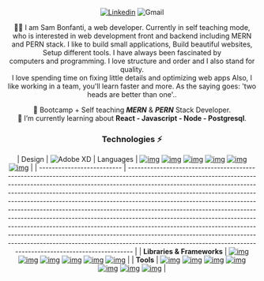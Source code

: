 <!-- ![Banner](https://user-images.githubusercontent.com/87603425/141933741-7c8d48f4-3099-4f2e-bc52-10b49f3f42a3.png) -->
<div align="center">

[![Linkedin](https://img.shields.io/static/v1?label=%20&message=samBonfanti&color=blue&style=social&logo=linkedin)](https://www.linkedin.com/in/sambonfanti/)
![Gmail](https://img.shields.io/badge/-sammybonfanti@gmail.com-c14438?style=social&logo=Gmail&link=mailto:sammybonfanti@gmail.com)

🙋‍♂️ I am Sam Bonfanti, a web developer. Currently in self teaching mode, who is interested in web development front and backend including MERN and PERN stack. I like to build small applications, Build beautiful websites, Setup different tools.
    I have always been fascinated by<br> computers and programming. I love structure and order and I also stand for quality. <br>I love spending time on fixing little details and optimizing web apps Also, I like working in a team, you'll learn faster and more. As the saying goes: 'two heads are better than one'..<br>

🌱 Bootcamp + Self teaching **_MERN_** & **_PERN_** Stack Developer.<br>
🔭 I’m currently learning about **React - Javascript - Node - Postgresql**.<br>

<!--   🤔 I’m looking for help with ...<br> -->
<!--   💬 Ask me about ...<br>
       📫 How to reach me: ...<br>
       😄 Pronouns: ...<br>
       ⚡ Fun fact: ...<br>
-->

### Technologies ⚡

| Design                     | ![Adobe XD](https://img.shields.io/badge/Adobe%20XD-470137?style=for-the-badge&logo=Adobe%20XD&logoColor=#FF61F6)
| Languages                  | [![img](https://img.shields.io/badge/-Go-FFFFFF?style=social&logo=html)](https://go.dev/) [![img](https://img.shields.io/badge/-Java-FFFFFF?style=social&logo=java)](https://www.java.com/en/) [![img](https://img.shields.io/badge/-Python-FFFFFF?style=social&logo=Python)](https://www.python.org/) [![img](https://img.shields.io/badge/-JavaScript-FFFFFF?style=social&logo=javascript)](https://www.javascript.com/) [![img](https://img.shields.io/badge/-TypeScript-FFFFFF?style=social&logo=typescript)](https://www.typescriptlang.org/) [![img](https://img.shields.io/badge/-MYSQL-FFFFFF?style=social&logo=mysql&color=blue)](https://www.mysql.com/)                                                                                                                                          |
| -------------------------- | ----------------------------------------------------------------------------------------------------------------------------------------------------------------------------------------------------------------------------------------------------------------------------------------------------------------------------------------------------------------------------------------------------------------------------------------------------------------------------------------------------------------------------------------------------------------------------------------------------------------------------------------------------------------------------------------------------------------------------------------------------------------------------------------------------------- |
| **Libraries & Frameworks** | [![img](https://img.shields.io/badge/-React-FFFFFF?style=social&logo=React&color=blueviolet)](https://reactjs.org/) [![img](https://img.shields.io/badge/-Bootstrap-FFFFFF?style=social&logo=bootstrap)](https://getbootstrap.com/) [![img](https://img.shields.io/badge/-TailWindCSS-FFFFFF?style=social&logo=tailwindcss)](https://tailwindcss.com/) [![img](https://img.shields.io/badge/-GraphQL-FFFFFF?style=social&logo=graphql)](https://tailwindcss.com/) [![img](https://img.shields.io/badge/-Nodejs-FFFFFF?style=social&logo=Node.js&color=brightgreen)](https://nodejs.dev/) [![img](https://img.shields.io/badge/-Express-FFFFFF?style=social&logo=Express&color=black)](https://expressjs.com/)                                                                                               |
| **Tools**                  | [![img](https://img.shields.io/badge/-Github_Pages-FFFFFF?style=social&logo=github&color=blue)](https://pages.github.com/) [![img](https://img.shields.io/badge/Docker%20-%23430098.svg?logo=docker&style=social)](https://www.docker.com/) [![img](https://img.shields.io/badge/Kubernetes%20-%23430098.svg?logo=kubernetes&style=social)](https://kubernetes.io/) [![img](https://img.shields.io/badge/Vercel%20-%23430098.svg?logo=vercel&style=social)](https://vercel.com/) [![img](https://img.shields.io/badge/Heroku%20-%23430098.svg?logo=heroku&style=social)](https://www.heroku.com/) [![img](https://img.shields.io/badge/-Git-FFFFFF?style=social&logo=git)](https://git-scm.com/) [![img](https://img.shields.io/badge/-MongoDB-FFFFFF?style=social&logo=mongodb)](https://www.mongodb.com/) |
